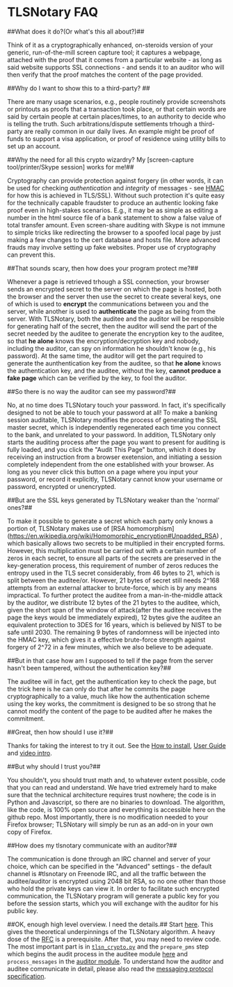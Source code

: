TLSNotary FAQ
=============

##What does it do?(Or what's this all about?)##

Think of it as a cryptographically enhanced, on-steroids version of your generic, run-of-the-mill screen capture tool; it captures a webpage, attached with the proof that it comes from a particular website - as long as said website supports SSL connections - and sends it to an auditor who will then verify that the proof matches the content of the page provided.


##Why do I want to show this to a third-party? ##

There are many usage scenarios, e.g., people routinely provide screenshots or printouts as proofs that a transaction took place, or that certain words are said by certain people at certain places/times, to an authority to decide who is telling the truth. Such arbitrations/dispute settlements trhough a third-party are really common in our daily lives. An example might be proof of funds to support a visa application, or proof of residence using utility bills to set up an account.


##Why the need for all this crypto wizardry? My [screen-capture tool/printer/Skype session] works for me!##

Cryptography can provide protection against forgery (in other words, it can be used for checking *authentication* and *integrity* of messages - see [HMAC](https://en.wikipedia.org/wiki/Hash-based_message_authentication_code) for how this is achieved in TLS/SSL). Without such protection it's quite easy for the technically capable fraudster to produce an authentic looking fake proof even in high-stakes scenarios. E.g., it may be as simple as editing a number in the html source file of a bank statement to show a false value of total transfer amount. Even screen-share auditing with Skype is not immune to simple tricks like redirecting the browser to a spoofed local page by just making a few changes to the cert database and hosts file.  More advanced frauds may involve setting up fake websites. Proper use of cryptography can prevent this.

##That sounds scary, then how does your program protect me?##

Whenever a page is retrieved trhough a SSL connection, your browser sends an encrypted secret to the server on which the page is hosted, both the browser and the server then use the secret to create several keys, one of which is used to **encrypt** the communications between you and the server, while another is used to **authenticate** the page as being from the server. With TLSNotary, both the auditee and the auditor will be responsible for generating half of the secret, then the auditor will send the part of the secret needed by the auditee to generate the encryption key to the auditee, so that **he alone** knows the encryption/decryption key and nobody, including the auditor, can spy on information he shouldn't know (e.g., his password). At the same time, the auditor will get the part required to generate the aunthentication key from the auditee, so that **he alone** knows the authentication key, and the auditee, without the key, **cannot produce a fake page** which can be verified by the key, to fool the auditor.

##So there is no way the auditor can see my password?##

No, at no time does TLSNotary touch your password. In fact, it's specifically designed to not be able to touch your password at all! To make a banking session auditable, TLSNotary modifies the process of generating the SSL master secret, which is independently regenerated each time you connect to the bank, and unrelated to your password. In addition, TLSNotary only starts the auditing process after the page you want to present for auditing is fully loaded, and you click the "Audit This Page" button, which it does by receiving an instruction from a browser exetension, and initiating a session completely independent from the one established with your browser. As long as you never click this button on a page where you input your password, or record it explicitly, TLSNotary cannot know your username or password, encrypted or unencrypted.

##But are the SSL keys generated by TLSNotary weaker than the 'normal' ones?##

To make it possible to generate a secret which each party only knows a portion of, TLSNotary makes use of [RSA homomorphism] (https://en.wikipedia.org/wiki/Homomorphic_encryption#Unpadded_RSA) , which basically allows two secrets to be multiplied in their encrypted forms. However, this multiplication must be carried out with a certain number of zeros in each secret, to ensure all parts of the secrets are preserved in the key-generation process, this requirement of number of zeros reduces the entropy used in the TLS secret considerably, from 46 bytes to 21, which is split between the auditee/or. However, 21 bytes of secret still needs 2^168 attempts from an external attacker to brute-force, which is by any means impractical. To further protect the auditee from a man-in-the-middle attack by the auditor, we distribute 12 bytes of the 21 bytes to the auditee, which, given the short span of the window of attack(after the auditee receives the page the keys would be immediately expired), 12 bytes give the auditee an equivalent protection to 3DES for 16 years, which is believed by NIST to be safe until 2030. The remaining 9 bytes of randomness will be injected into the HMAC key, which gives it a effective brute-force strength against forgery of 2^72 in a few minutes, which we also believe to be adequate. 

##But in that case how am I supposed to tell if the page from the server hasn't been tampered, without the authentication key?##

The auditee will in fact, get the authentication key to check the page, but the trick here is he can only do that after he commits the page cryptographically to a value, much like how the authentication scheme using the key works, the commitment is designed to be so strong that he cannot modify the content of the page to be audited after he makes the commitment.


##Great, then how should I use it?##

Thanks for taking the interest to try it out. See the [How to install](https://github.com/tlsnotary/tlsnotary#how-to-install-and-run), [User Guide](https://github.com/tlsnotary/tlsnotary#user-guide) and [video intro](https://www.youtube.com/playlist?list=PLnSCooZY6_w9j5tQ8jAeZtrl9l4NnL48G).


##But why should I trust you?##

You shouldn't, you should trust math and, to whatever extent possible, code that you can read and understand. We have tried extremely hard to make sure that the technical architecture requires trust nowhere; the code is in Python and Javascript, so there are no binaries to download. The algorithm, like the code, is 100% open source and everything is accessible here on the github repo. Most importantly, there is no modification needed to your Firefox browser; TLSNotary will simply be run as an add-on in your own copy of Firefox.

##How does my tlsnotary communicate with an auditor?##

The communication is done through an IRC channel and server of your choice, which can be specified in the "Advanced" settings - the default channel is #tlsnotary on Freenode IRC, and all the traffic between the auditee/auditor is encrypted using 2048 bit RSA, so no one other than those who hold the private keys can view it. In order to facilitate such encrypted communication, the TLSNotary program will generate a public key for you before the session starts, which you will exchange with the auditor for his public key.

##OK, enough high level overview. I need the details.##
Start [here](TLSNotary.pdf). This gives the theoretical underpinnings of the TLSNotary algorithm. A heavy dose of the [RFC](https://www.ietf.org/rfc/rfc2246.txt) is a prerequisite. After that, you may need to review code. The most important part is in [`tlsn_crypto.py`](https://github.com/tlsnotary/tlsnotary/blob/master/data/shared/tlsn_crypto.py) and the `prepare_pms` step which begins the audit process in the auditee module [here](https://github.com/tlsnotary/tlsnotary/blob/master/data/auditee/tlsnotary-auditee.py#L163) and   `process_messages` in the [auditor module](https://github.com/tlsnotary/tlsnotary/blob/master/data/auditor/tlsnotary-auditor.py#L49). To understand how the auditor and auditee communicate in detail, please also read the [messaging protocol specification](TLSNotary_messaging.md).







